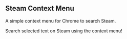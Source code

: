 Steam Context Menu
------------------

A simple context menu for Chrome to search Steam.

Search selected text on Steam using the context menu!
